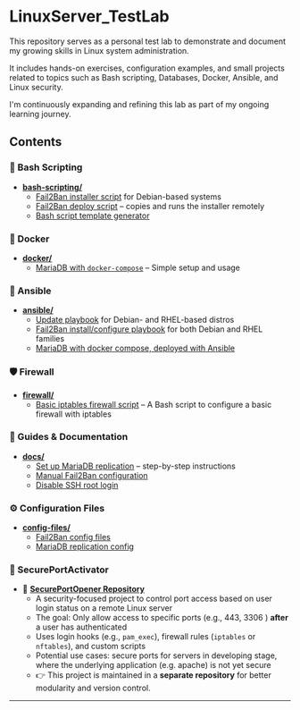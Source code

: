 # LinuxServer_TestLab

This repository serves as a personal test lab to demonstrate and document my growing skills in Linux system administration.

It includes hands-on exercises, configuration examples, and small projects related to topics such as Bash scripting, Databases, Docker, Ansible, and Linux security.

I'm continuously expanding and refining this lab as part of my ongoing learning journey.

## Contents

### 🔧 Bash Scripting
- [**bash-scripting/**](./control_host/bash/)  
  - [Fail2Ban installer script](./control_host/bash/install_fail2ban/install_fail2ban.sh) for Debian-based systems  
  - [Fail2Ban deploy script](./control_host/bash/install_fail2ban/deploy_and-test_fail2ban.sh) – copies and runs the installer remotely  
  - [Bash script template generator](./control_host/bash/utilities/create_bashscript.sh)

### 🐳 Docker
- [**docker/**](./container)  
  - [MariaDB with `docker-compose`](./container/mariadb/compose.yaml) – Simple setup and usage

### 🤖 Ansible
- [**ansible/**](./control_host/ansible/)  
  - [Update playbook](./control_host/ansible/playbooks/update_packages.yml) for Debian- and RHEL-based distros  
  - [Fail2Ban install/configure playbook](./control_host/ansible/playbooks/fail2ban.yml) for both Debian and RHEL families
  - [MariaDB with docker compose, deployed with Ansible](./control_host/ansible/playbooks/mariadb/) 
  
### 🛡️ Firewall
- [**firewall/**](./control_host/bash/firewall/)  
  - [Basic iptables firewall script](./control_host/bash/firewall/iptables_config.sh) – A Bash script to configure a basic firewall with iptables  
  
### 📘 Guides & Documentation
- [**docs/**](./doc)  
  - [Set up MariaDB replication](./doc/db/mariaDB/setup_replication.md) – step-by-step instructions  
  - [Manual Fail2Ban configuration](./doc/security_and_hardening/fail2ban.md)  
  - [Disable SSH root login](./doc/security_and_hardening/ssh_disable_root_login.md)

### ⚙️ Configuration Files
- [**config-files/**](./server/)  
  - [Fail2Ban config files](./server/shared_config/etc/fail2ban/jail.d/customisation.local/)  
  - [MariaDB replication config](./server/server_specific/Server1/etc/mysql/my.cnf/)

### 🧳 SecurePortActivator
- 🔗 [**SecurePortOpener Repository**](https://github.com/marendtLinux/SecurePortActivator)  
  - A security-focused project to control port access based on user login status on a remote Linux server  
  - The goal: Only allow access to specific ports (e.g., 443, 3306 ) **after** a user has authenticated  
  - Uses login hooks (e.g., `pam_exec`), firewall rules (`iptables` or `nftables`), and custom scripts  
  - Potential use cases: secure ports for servers in developing stage, where the underlying application (e.g. apache) is not yet secure 
  - 👉 This project is maintained in a **separate repository** for better modularity and version control.

---

